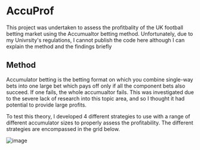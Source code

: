 # AccuProf

This project was undertaken to assess the profitbality of the UK football betting market using the Accumualtor betting method. Unfortunately, due to my Univrsity's regulations, I cannot publish the code here although I can explain the method and the findings briefly

## Method

Accumulator betting is the betting format on which you combine single-way bets into one large bet which pays off only if all the component bets also succeed. If one fails, the whole accumualtor fails. This was investigated due to the severe lack of research into this topic area, and so I thought it had potential to provide large profits.

To test this theory, I developed 4 different strategies to use with a range of different accumulator sizes to properly assess the profitability. The different strategies are encompassed in the grid below.

![image](https://github.com/oranbramble/AccuProf/assets/56357864/0128a84c-6639-45bb-8ab4-874ff4736043)

